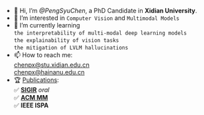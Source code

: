 - 👋 Hi, I’m *@PengSyuChen*, a PhD Candidate in **Xidian University**.
- 👀 I’m interested in `Computer Vision` and `Multimodal Models`
- 🌱 I’m currently learning
</br>       `the interpretability of multi-modal deep learning models`
</br>       `the explainability of vision tasks`
</br>       `the mitigation of LVLM hallucinations`
- 📫 How to reach me:
</br>  [chenpx@stu.xidian.edu.cn](mailto:chenpx@stu.xidian.edu.cn) 
</br>  [chenpx@hainanu.edu.cn](mailto:chenpx@hainanu.edu.cn)
- 🏆 [Publications](https://scholar.google.com/citations?user=fwHbZGoAAAAJ&hl=zh-CN "link"):
</br>       ✅ [**SIGIR**](https://dl.acm.org/doi/10.1145/3726302.3729923) *oral*
</br>       ✅ [**ACM MM**](https://dl.acm.org/doi/10.1145/3664647.3681707)
</br>       ✅ **IEEE ISPA**
